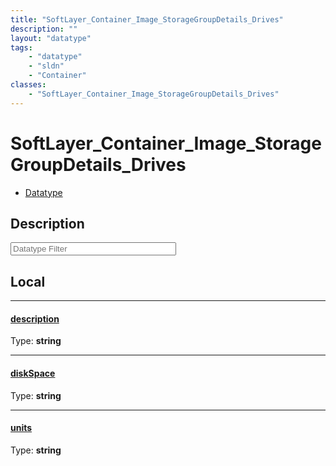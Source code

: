 ```yaml
---
title: "SoftLayer_Container_Image_StorageGroupDetails_Drives"
description: ""
layout: "datatype"
tags:
    - "datatype"
    - "sldn"
    - "Container"
classes:
    - "SoftLayer_Container_Image_StorageGroupDetails_Drives"
---
```


# SoftLayer_Container_Image_StorageGroupDetails_Drives
<div id='service-datatype'>
    <ul id='sldn-reference-tabs'>
        <li id='datatype'> <a href='/reference/datatypes/SoftLayer_Container_Image_StorageGroupDetails_Drives' >Datatype</a></li>
    </ul>
</div>

## Description 






<!-- Filer BEGIN -->
<div class="view-filters">
        <div class="clearfix">
            <div class="search-input-box">
                <input placeholder="Datatype Filter" onkeyup="titleSearch(inputId='prop-input', divId='properties', elementClass='prop-row')" 
                    type="text" id="prop-input" value="" size="30" maxlength="128" class="form-text">
            </div>
        </div>
</div>
<!-- Filer END -->

<div id="properties" class="content">
<div id="localProperties" class="prop-content" >

## Local
<div class="prop-row">

-----
[description]: #description
#### [description]
  
<span class="type-label">Type: </span>**string**


</div>
<div class="prop-row">

-----
[diskSpace]: #diskspace
#### [diskSpace]
  
<span class="type-label">Type: </span>**string**


</div>
<div class="prop-row">

-----
[units]: #units
#### [units]
  
<span class="type-label">Type: </span>**string**


</div>
</div>
<!-- LOCAL PROPERTY END -->

</div>


